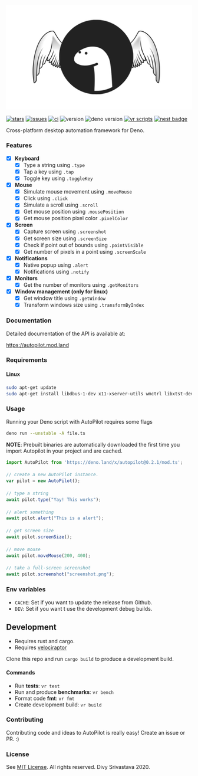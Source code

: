<p align="center">

<p align="center">
  <img src="docs/logo.png">
</p>

</p>

[![stars](https://img.shields.io/github/stars/divy-work/autopilot-deno)](https://github.com/divy-work/autopilot-deno/stargazers)
[![issues](https://img.shields.io/github/issues/divy-work/autopilot-deno)](https://github.com/divy-work/autopilot-deno/issues)
[![ci](https://github.com/divy-work/autopilot-deno/workflows/ci/badge.svg)](https://github.com/divy-work/autopilot-deno/actions)
![version](https://img.shields.io/badge/version-0.1.9-success)
![deno version](https://img.shields.io/badge/deno-1.3.0-success)
[![vr scripts](https://badges.velociraptor.run/flat.svg)](https://velociraptor.run)
[![nest badge](https://nest.land/badge.svg)](https://nest.land/package/autopilot)


Cross-platform desktop automation framework for Deno.


### Features

- [x] __Keyboard__
  - [x] Type a string using `.type`
  - [x] Tap a key using `.tap`
  - [x] Toggle key using `.toggleKey`

- [x] __Mouse__
  - [x] Simulate mouse movement using `.moveMouse`
  - [x] Click using `.click`
  - [x] Simulate a scroll using `.scroll`
  - [x] Get mouse position using `.mousePosition`
  - [x] Get mouse position pixel color `.pixelColor`

- [x] __Screen__
  - [x] Capture screen using `.screenshot`
  - [x] Get screen size using `.screenSize`
  - [x] Check if point out of bounds using `.pointVisible`
  - [x] Get number of pixels in a point using `.screenScale`

- [x] __Notifications__
  - [x] Native popup using `.alert`
  - [x] Notifications using `.notify`

- [x] __Monitors__
   - [x] Get the number of monitors using `.getMonitors`

- [x] __Window management (only for linux)__
  - [x] Get window title using `.getWindow`
  - [x] Transform windows size using `.transformByIndex`

### Documentation

Detailed documentation of the API is available at:

https://autopilot.mod.land

### Requirements

#### Linux
```sh
sudo apt-get update
sudo apt-get install libdbus-1-dev x11-xserver-utils wmctrl libxtst-dev cmake libc-dev libx11-dev libxcb1-dev
```

### Usage

Running your Deno script with AutoPilot requires some flags
```sh
deno run --unstable -A file.ts
```

**NOTE**: Prebuilt binaries are automatically downloaded the first time you import Autopilot in your project and are cached.

```typescript
import AutoPilot from 'https://deno.land/x/autopilot@0.2.1/mod.ts';

// create a new AutoPilot instance.
var pilot = new AutoPilot();

// type a string
await pilot.type("Yay! This works");

// alert something
await pilot.alert("This is a alert");

// get screen size
await pilot.screenSize();

// move mouse
await pilot.moveMouse(200, 400);

// take a full-screen screenshot
await pilot.screenshot("screenshot.png");
```

### Env variables

* `CACHE`: Set if you want to update the release from Github.
* `DEV`: Set if you want t use the development debug builds.

## Development

* Requires rust and cargo.
* Requires [velociraptor](https://velociraptor.run)

Clone this repo and run `cargo build` to produce a development build.

#### Commands

* Run __tests__: `vr test`
* Run and produce __benchmarks__: `vr bench`
* Format code __fmt__: `vr fmt`
* Create development build: `vr build`

### Contributing
Contributing code and ideas to AutoPilot is really easy! Create an issue or PR. :)

### License

See [MIT License](LICENSE). All rights reserved. Divy Srivastava 2020.
